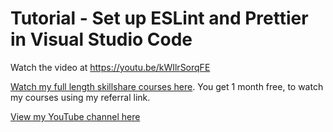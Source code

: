 # Tutorial - Set up ESLint and Prettier in Visual Studio Code

Watch the video at <https://youtu.be/kWIlrSorqFE>

[Watch my full length skillshare courses here](https://www.skillshare.com/r/user/sean_emerson?gr_tch_ref=on&gr_trp=off). You get 1 month free, to watch my courses using my referral link.

[View my YouTube channel here](https://www.youtube.com/channel/UCtlnMUJr68ytsr11_dv_elg)